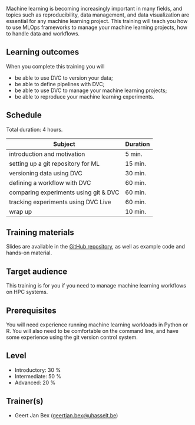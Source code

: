Machine learning is becoming increasingly important in many fields, and topics
such as reproducibility, data management, and data visualization are essential
for any machine learning project. This training will teach you how to use MLOps
frameworks to manage your machine learning projects, how to handle data and
workflows.


## Learning outcomes

When you complete this training you will

  * be able to use DVC to version your data;
  * be able to define pipelines with DVC;
  * be able to use DVC to manage your machine learning projects;
  * be able to reproduce your machine learning experiments.


## Schedule

Total duration: 4 hours.

  | Subject                                     | Duration |
  |---------------------------------------------|----------|
  | introduction and motivation                 |  5 min.  |
  | setting up a git repository for ML          | 15 min.  |
  | versioning data using DVC                   | 30 min.  |
  | defining a workflow with DVC                | 60 min.  |
  | comparing experiments using git & DVC       | 60 min.  |
  | tracking experiments using DVC Live         | 60 min.  |
  | wrap up                                     | 10 min.  |


## Training materials

Slides are available in the [GitHub
repository](https://github.com/gjbex/MLOps-on-HPC), as well as example code and
hands-on material.


## Target audience

This training is for you if you need to manage machine learning workflows on
HPC systems.


## Prerequisites

You will need experience running machine learning workloads in Python or R.  You
will also need to be comfortable on the command line, and have some experience
using the git version control system.


## Level

* Introductory: 30 %
* Intermediate: 50 %
* Advanced: 20 %


## Trainer(s)

  * Geert Jan Bex ([geertjan.bex@uhasselt.be](mailto:geertjan.bex@uhasselt.be))
